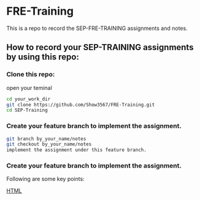 # FRE-Training

This is a repo to record the SEP-FRE-TRAINING assignments and notes.

## How to record your SEP-TRAINING assignments by using this repo:

### Clone this repo:
open your teminal

```bash
cd your_work_dir
git clone https://github.com/Show3567/FRE-Training.git
cd SEP-Training
```

### Create your feature branch to implement the assignment.

```bash
git branch by_your_name/notes
git checkout by_your_name/notes
implement the assignment under this feature branch.
```
### Create your feature branch to implement the assignment.

Following are some key points: 

[HTML](https://www.evernote.com/shard/s479/client/snv?noteGuid=ce817616-12e3-4200-9790-56aa2b778417&noteKey=d0108dd687f81eda&sn=https%3A%2F%2Fwww.evernote.com%2Fshard%2Fs479%2Fsh%2Fce817616-12e3-4200-9790-56aa2b778417%2Fd0108dd687f81eda&title=HTML)

